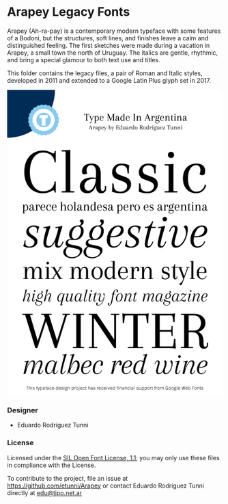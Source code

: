# Arapey Legacy Fonts

Arapey (Ah-ra-pay) is a contemporary modern typeface with some features of a Bodoni, but the structures, soft lines, and finishes leave a calm and distinguished feeling.
The first sketches were made during a vacation in Arapey, a small town the north of Uruguay.
The italics are gentle, rhythmic, and bring a special glamour to both text use and titles.

This folder contains the legacy files, a pair of Roman and Italic styles, developed in 2011 and extended to a Google Latin Plus glyph set in 2017. 

![Sample of Arapey.](docs/arapey-sample.jpg)

### Designer

* Eduardo Rodríguez Tunni

### License

Licensed under the [SIL Open Font License, 1.1](http://scripts.sil.org/OFL); you may only use these files in compliance with the License.

To contribute to the project, file an issue at <https://github.com/etunni/Arapey> or contact Eduardo Rodríguez Tunni directly at <edu@tipo.net.ar>

